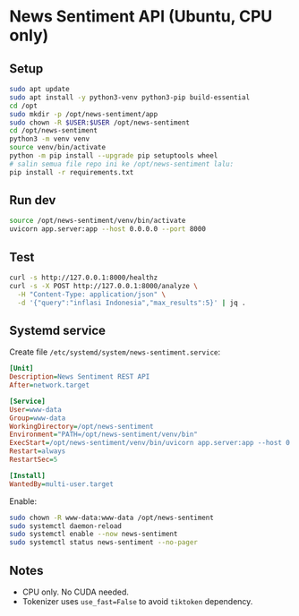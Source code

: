 # News Sentiment API (Ubuntu, CPU only)

## Setup
```bash
sudo apt update
sudo apt install -y python3-venv python3-pip build-essential
cd /opt
sudo mkdir -p /opt/news-sentiment/app
sudo chown -R $USER:$USER /opt/news-sentiment
cd /opt/news-sentiment
python3 -m venv venv
source venv/bin/activate
python -m pip install --upgrade pip setuptools wheel
# salin semua file repo ini ke /opt/news-sentiment lalu:
pip install -r requirements.txt
```

## Run dev
```bash
source /opt/news-sentiment/venv/bin/activate
uvicorn app.server:app --host 0.0.0.0 --port 8000
```

## Test
```bash
curl -s http://127.0.0.1:8000/healthz
curl -s -X POST http://127.0.0.1:8000/analyze \
  -H "Content-Type: application/json" \
  -d '{"query":"inflasi Indonesia","max_results":5}' | jq .
```

## Systemd service
Create file `/etc/systemd/system/news-sentiment.service`:
```ini
[Unit]
Description=News Sentiment REST API
After=network.target

[Service]
User=www-data
Group=www-data
WorkingDirectory=/opt/news-sentiment
Environment="PATH=/opt/news-sentiment/venv/bin"
ExecStart=/opt/news-sentiment/venv/bin/uvicorn app.server:app --host 0.0.0.0 --port 8000 --workers 2
Restart=always
RestartSec=5

[Install]
WantedBy=multi-user.target
```

Enable:
```bash
sudo chown -R www-data:www-data /opt/news-sentiment
sudo systemctl daemon-reload
sudo systemctl enable --now news-sentiment
sudo systemctl status news-sentiment --no-pager
```

## Notes
- CPU only. No CUDA needed.
- Tokenizer uses `use_fast=False` to avoid `tiktoken` dependency.
